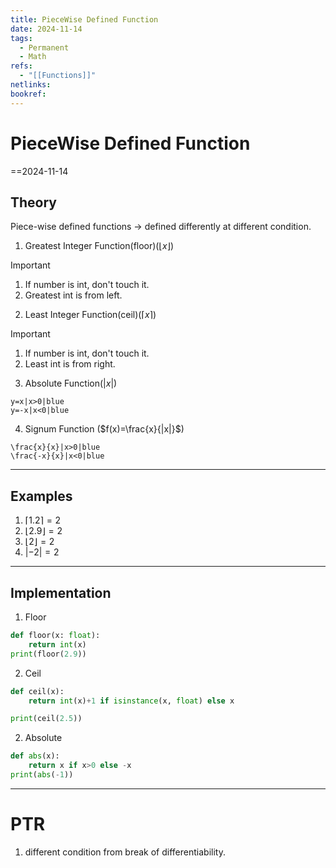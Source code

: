 ```yaml
---
title: PieceWise Defined Function
date: 2024-11-14
tags:
  - Permanent
  - Math
refs:
  - "[[Functions]]"
netlinks: 
bookref:
---
```

# PieceWise Defined Function
==2024-11-14

## Theory
Piece-wise defined functions -> defined differently at different condition.
1. Greatest Integer Function(floor)($\lfloor x \rfloor$)
> [!important] 
> 1. If number is int, don't touch it.
> 2. Greatest int is from left.

2. Least Integer Function(ceil)($\lceil x \rceil$)
> [!important]
> 1. If number is int, don't touch it.
> 2. Least int is from right.

3. Absolute Function($|x|$)
```desmos-graph
y=x|x>0|blue
y=-x|x<0|blue
```
4. Signum Function ($f(x)=\frac{x}{|x|}$)

```desmos-graph
\frac{x}{x}|x>0|blue
\frac{-x}{x}|x<0|blue
```

---
## Examples
1. $\lceil 1.2 \rceil=2$
2. $\lfloor 2.9 \rfloor=2$
3. $\lfloor 2 \rfloor=2$
4. $|-2|=2$
---
## Implementation
1. Floor
```python
def floor(x: float):
	return int(x)
print(floor(2.9))
```
2. Ceil
```python
def ceil(x):
	return int(x)+1 if isinstance(x, float) else x

print(ceil(2.5))
```
2. Absolute
```python
def abs(x):
	return x if x>0 else -x
print(abs(-1))
```

---
# PTR

1. different condition from break of differentiability.